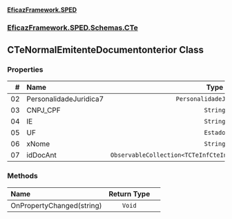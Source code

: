#### [EficazFramework.SPED](EficazFrameworkSPED.md 'EficazFramework SPED')
### [EficazFramework.SPED.Schemas.CTe](EficazFramework.SPED.Schemas.CTe.md 'EficazFramework.SPED.Schemas.CTe')

## CTeNormalEmitenteDocumentonterior Class
### Properties

| # | Name | Type | |
| ---: | :--- | :---: | :--- |
| 02 | PersonalidadeJuridica7 | `PersonalidadeJuridica7` |  |
| 03 | CNPJ_CPF | `String` |  |
| 04 | IE | `String` |  |
| 05 | UF | `Estado` |  |
| 06 | xNome | `String` |  |
| 07 | idDocAnt | `ObservableCollection<TCTeInfCteInfCTeNormEmiDocAntIdDocAnt>` |  |
### Methods

| Name | Return Type | |
| :--- | :---: | :--- |
| OnPropertyChanged(string) | `Void` |  |
